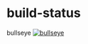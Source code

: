 # build-status


bullseye [![bullseye](https://github.com/golden-containers/build-docker-bullseye/actions/workflows/build.yml/badge.svg)](https://github.com/golden-containers/build-docker-bullseye/actions/workflows/build.yml)
